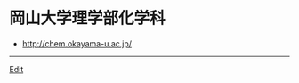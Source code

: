 # 岡山大学理学部化学科


* http://chem.okayama-u.ac.jp/


----
[Edit](https://github.com/vitroid/vitroid.github.io/edit/master/MD/岡山大学理学部化学科.md)
